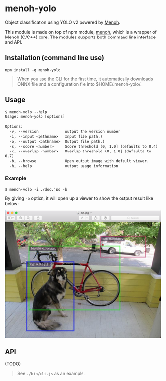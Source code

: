 # menoh-yolo
Object classification using YOLO v2 powered by [Menoh](https://github.com/pfnet-research/menoh).

This module is made on top of npm module, [menoh](https://github.com/pfnet-research/node-menoh), which is a wrapper of Menoh (C/C++) core.
The modules supports both command line interface and API.

## Installation (command line use)
```
npm install -g menoh-yolo
```

> When you use the CLI for the first time, it automatically downloads ONNX file and a
> configuration file into $HOME/.menoh-yolo/.

## Usage

```
$ menoh-yolo --help
Usage: menoh-yolo [options]

Options:
  -v, --version            output the version number
  -i, --input <pathname>   Input file path.)
  -o, --output <pathname>  Output file path.)
  -s, --score <number>     Score threshold (0, 1.0] (defaults to 0.4)
  -x, --overlap <number>   Overlap threshold (0, 1.0] (defaults to 0.7)
  -b, --browse             Open output image with default viewer.
  -h, --help               output usage information
```

### Example
```
$ menoh-yolo -i ./dog.jpg -b
```

By giving `-b` option, it will open up a viewer to show the output result like below:

![Alt text](./doc/output.png?raw=true "Output Image")


## API
(TODO)

> See `./bin/cli.js` as an example.
